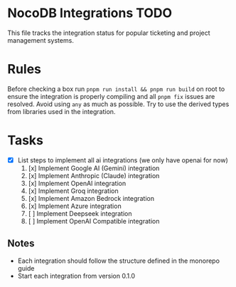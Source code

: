 # NocoDB Integrations TODO

This file tracks the integration status for popular ticketing and project management systems.

# Rules

Before checking a box run `pnpm run install && pnpm run build` on root to ensure the integration is properly compiling and all `pnpm fix` issues are resolved.
Avoid using `any` as much as possible. Try to use the derived types from libraries used in the integration.

# Tasks

- [x] List steps to implement all ai integrations (we only have openai for now)
  1. [x] Implement Google AI (Gemini) integration
  2. [x] Implement Anthropic (Claude) integration
  3. [x] Implement OpenAI integration
  4. [x] Implement Groq integration
  5. [x] Implement Amazon Bedrock integration
  6. [x] Implement Azure integration
  7. [ ] Implement Deepseek integration
  8. [ ] Implement OpenAI Compatible integration

## Notes
- Each integration should follow the structure defined in the monorepo guide
- Start each integration from version 0.1.0 